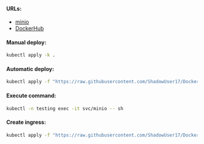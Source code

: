 #### URLs:
- [minio](https://github.com/minio/minio/blob/master/README.md)
- [DockerHub](https://hub.docker.com/r/minio/minio)

#### Manual deploy:
```bash
kubectl apply -k .
```

#### Automatic deploy:
```bash
kubectl apply -f "https://raw.githubusercontent.com/ShadowUser17/DockerTemplates/master/K8S/minio/fluxcd-deploy.yml"
```

#### Execute command:
```bash
kubectl -n testing exec -it svc/minio -- sh
```

#### Create ingress:
```bash
kubectl apply -f "https://raw.githubusercontent.com/ShadowUser17/DockerTemplates/master/K8S/minio/ingress-test.yml"
```

